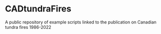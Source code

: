 # CADtundraFires
A public repository of example scripts linked to the publication on Canadian tundra fires 1986-2022
